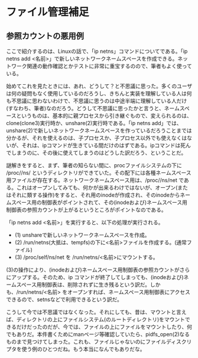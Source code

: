 # ファイル管理補足

## 参照カウントの悪用例

ここで紹介するのは、Linuxの話で、「ip netns」コマンドについてである。「ip netns add <名前>」で新しいネットワークネームスペースを作成できる。ネットワーク関連の動作確認とかテストに非常に重宝するのので、筆者もよく使っている。

始めてこれを見たときには、あれ、どうして？と不思議に思った。多くのユーザは何の疑問もなく使用しているのだろうし、きちんと実装を理解している人は何も不思議に思わないわけで、不思議に思うのは中途半端に理解している人だけ(すなわち、筆者)なのだろう。どうして不思議に思ったかと言うと、ネームスペースというものは、基本的に親プロセスから引き継ぐもので、変えられるのは、clone(clone3)実行時か、unshare(2)実行時である。「ip netns add」では、unshare(2)で新しいネットワークネームスペースを作っているだろうことまでは分かるが、それを使えるのは、子プロセスか、子プロセス以外でも使えなくはないが、それは、ipコマンドが生きている間だけのはずである。ipコマンドは死んでしまうのに、その後に使えてしまうのはどうした訳だろう、ということだ。

謎解きをすると、まず、筆者の知らない間に、procファイルシステムの下に /proc/<pid>/ns/ というディレクトリができていた。その配下には各種ネームスペース用ファイルが存在する。ネットワークネームスペース用は、/proc/<pid>/ns/net である。これはオープンしてみても、何かが出来るわけではないが、オープン(またはそれに類する操作)をすると、それ用のinodeが作成され、そのinodeからネームスペース用の制御表がポイントされて、その(inodeおよび)ネームスペース用制御表の参照カウントが上がるというところがポイントなのである。

「ip netns add <名前>」を実行すると、以下の処理が実行される。

- (1) unshareで新しいネットワークネームスペースを作成。
- (2) /run/netns(大抵は、tempfs)の下に<名前>ファイルを作成する。(通常ファイル)
- (3) /proc/self/ns/net を /run/netns/<名前>にマウントする。

(3)の操作により、(inodeおよび)ネームスペース用制御表の参照カウントがさらにアップする。そのため、ip コマンドが終了してしまっても、(inodeおよび)ネームスペース用制御表は、削除されずに生き残るという訳だ。しかも、/run/netns/<名前> をオープンすれば、ネームスペース用制御表にアクセスできるので、setnsなどで利用できるという訳だ。

こうして今では不思議ではなくなった。それにしても、昔は、マウントと言えば、ディレクトリの上にファイルシステム(のルートディレクトリ)をマウントできるだけだったのだが、今では、ファイルの上にファイルをマウントしたり、何でもありだ。本件書くためにmanページ等確認していたら、pidfs_open(2)なるものまで見つけてしまった。これも、ファイルじゃないのにファイルディスクリプタを使う例のひとつだね。もう本当になんでもありだな。